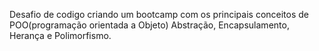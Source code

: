 Desafio de codigo criando um bootcamp com os principais conceitos de POO(programação orientada a Objeto)
Abstração, Encapsulamento, Herança e Polimorfismo.
